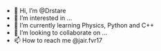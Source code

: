 - 👋 Hi, I’m @Drstare
- 👀 I’m interested in ...
- 🌱 I’m currently learning Physics, Python and C++
- 💞️ I’m looking to collaborate on ...
- 📫 How to reach me @jair.fvr17

<!---
Drstare/Drstare is a ✨ special ✨ repository because its `README.md` (this file) appears on your GitHub profile.
You can click the Preview link to take a look at your changes.
--->
